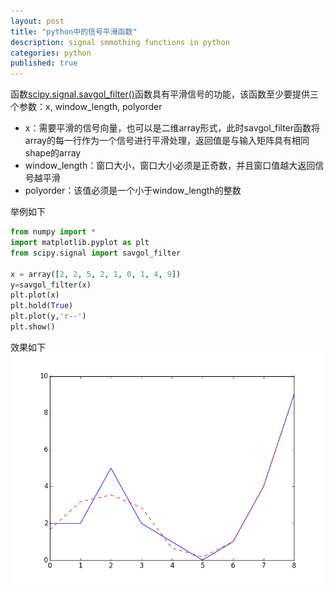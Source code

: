 ```yaml
---
layout: post
title: "python中的信号平滑函数"
description: signal smmothing functions in python
categories: python
published: true
---
```



函数[scipy.signal.savgol_filter()](http://docs.scipy.org/doc/scipy-dev/reference/generated/scipy.signal.savgol_filter.html#scipy-signal-savgol-filter)函数具有平滑信号的功能，该函数至少要提供三个参数：x, window_length, polyorder

* x：需要平滑的信号向量，也可以是二维array形式，此时savgol_filter函数将array的每一行作为一个信号进行平滑处理，返回值是与输入矩阵具有相同shape的array
* window_length：窗口大小，窗口大小必须是正奇数，并且窗口值越大返回信号越平滑
* polyorder：该值必须是一个小于window_length的整数

举例如下

~~~python
from numpy import *
import matplotlib.pyplot as plt
from scipy.signal import savgol_filter

x = array([2, 2, 5, 2, 1, 0, 1, 4, 9])
y=savgol_filter(x)
plt.plot(x)
plt.hold(True)
plt.plot(y,'r--')
plt.show()
~~~

效果如下
![Alt text](/resources/images/python_signal_smoothing.png)
